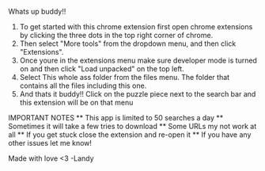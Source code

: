 Whats up buddy!! 
1. To get started with this chrome extension first open chrome extensions by clicking the three dots in the top right corner of chrome. 
2. Then select "More tools" from the dropdown menu, and then click "Extensions".
3. Once youre in the extensions menu make sure developer mode is turned on and then click "Load unpacked" on the top left.
4. Select This whole ass folder from the files menu. The folder that contains all the files including this one.
5. And thats it buddy!! Click on the puzzle piece next to the search bar and this extension will be on that menu

IMPORTANT NOTES
** This app is limited to 50 searches a day 
** Sometimes it will take a few tries to download
** Some URLs my not work at all
** If you get stuck close the extension and re-open it
** If you have any other issues let me know!

Made with love <3
              -Landy

